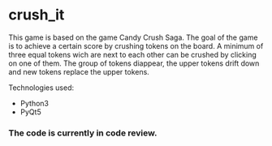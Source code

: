 # crush_it

This game is based on the game Candy Crush Saga. 
The goal of the game is to achieve a certain score by crushing tokens on the board.
A minimum of three equal tokens wich are next to each other can be crushed by clicking on one of them. 
The group of tokens diappear, the upper tokens drift down and new tokens replace the upper tokens.

Technologies used:
* Python3
* PyQt5

### The code is currently in code review.

